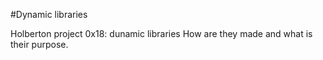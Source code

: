 #Dynamic libraries

Holberton project 0x18: dunamic libraries
How are they made and what is their purpose.
